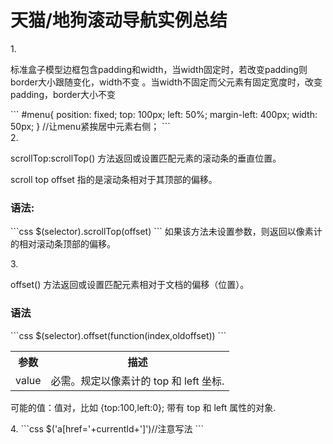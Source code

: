 <h1>天猫/地狗滚动导航实例总结</h1>
1.
<p>标准盒子模型边框包含padding和width，当width固定时，若改变padding则border大小跟随变化，width不变
。当width不固定而父元素有固定宽度时，改变padding，border大小不变</p>
```
#menu{
position: fixed;
top: 100px;
left: 50%;
margin-left: 400px;
width: 50px;
} //让menu紧挨居中元素右侧；
```
<br/>
2.
<p>scrollTop:scrollTop() 方法返回或设置匹配元素的滚动条的垂直位置。

scroll top offset 指的是滚动条相对于其顶部的偏移。
<h3>语法:</h3>
```css
$(selector).scrollTop(offset) 
```
如果该方法未设置参数，则返回以像素计的相对滚动条顶部的偏移。
</p>
3.<p>offset() 方法返回或设置匹配元素相对于文档的偏移（位置）。
<h3>语法</h3>
```css
$(selector).offset(function(index,oldoffset))
```
<table>
<tr>
<th>参数 </th><th>描述</th>
</tr>
<tr>
<td>value </td><td>必需。规定以像素计的 top 和 left 坐标.</td>
</tr>
</table>
可能的值：值对，比如 {top:100,left:0};
          带有 top 和 left 属性的对象.
</p>
4.
```css
$('a[href='+currentId+']')//注意写法
```
    

 
